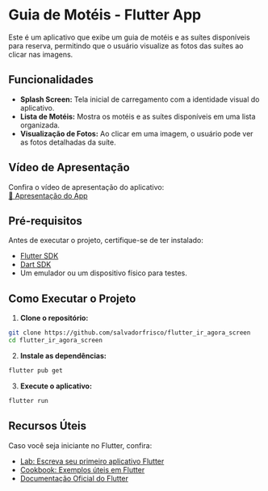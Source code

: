 
# Guia de Motéis - Flutter App

Este é um aplicativo que exibe um guia de motéis e as suítes disponíveis para reserva, permitindo que o usuário visualize as fotos das suítes ao clicar nas imagens.

## Funcionalidades

- **Splash Screen:** Tela inicial de carregamento com a identidade visual do aplicativo.  
- **Lista de Motéis:** Mostra os motéis e as suítes disponíveis em uma lista organizada.  
- **Visualização de Fotos:** Ao clicar em uma imagem, o usuário pode ver as fotos detalhadas da suíte.  

## Vídeo de Apresentação

Confira o vídeo de apresentação do aplicativo:  
[🎥 Apresentação do App](./apresentacao.mov)

## Pré-requisitos

Antes de executar o projeto, certifique-se de ter instalado:  
- [Flutter SDK](https://docs.flutter.dev/get-started/install)  
- [Dart SDK](https://dart.dev/get-dart)  
- Um emulador ou um dispositivo físico para testes.  

## Como Executar o Projeto

1. **Clone o repositório:**  
```bash
git clone https://github.com/salvadorfrisco/flutter_ir_agora_screen
cd flutter_ir_agora_screen
```

2. **Instale as dependências:**  
```bash
flutter pub get
```

3. **Execute o aplicativo:**  
```bash
flutter run
```

## Recursos Úteis

Caso você seja iniciante no Flutter, confira:  
- [Lab: Escreva seu primeiro aplicativo Flutter](https://docs.flutter.dev/get-started/codelab)  
- [Cookbook: Exemplos úteis em Flutter](https://docs.flutter.dev/cookbook)  
- [Documentação Oficial do Flutter](https://docs.flutter.dev/)  
